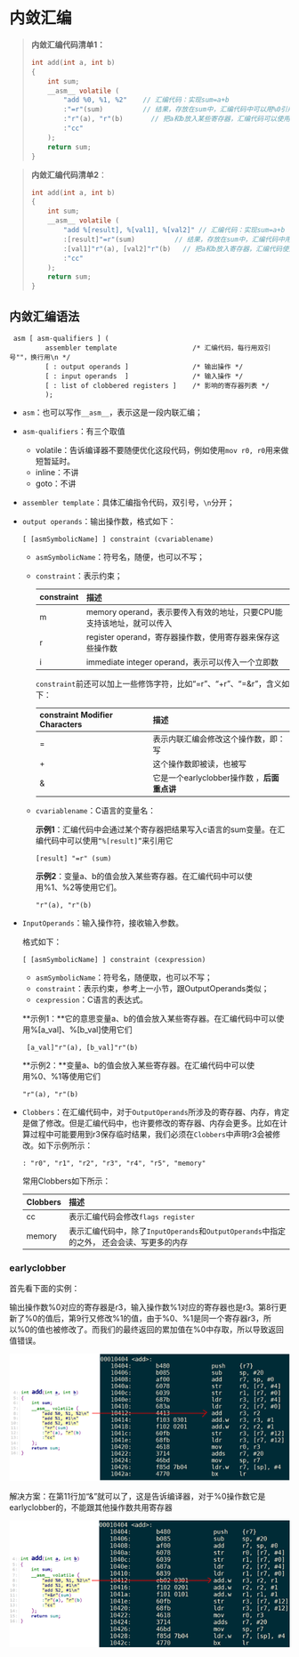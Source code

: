 # 内敛汇编

> **内敛汇编代码清单1：**
>
> ```c
> int add(int a, int b)
> {
>     int sum;
>     __asm__ volatile (
>         "add %0, %1, %2"    // 汇编代码：实现sum=a+b
>         :"=r"(sum)          // 结果，存放在sum中，汇编代码中可以用%0引用
>         :"r"(a), "r"(b)		// 把a和b放入某些寄存器，汇编代码可以使用%1 %2引用
>         :"cc"
>     );
>     return sum;
> }
> ```

> **内敛汇编代码清单2**：
>
> ```c
> int add(int a, int b)
> {
>     int sum;
>     __asm__ volatile (
>         "add %[result], %[val1], %[val2]" // 汇编代码：实现sum=a+b
>         :[result]"=r"(sum)          // 结果，存放在sum中，汇编代码中用%[result]引用
>         :[val1]"r"(a), [val2]"r"(b)	// 把a和b放入寄存器，汇编代码使用%[val1] %[val2]引用
>         :"cc"
>     );
>     return sum;
> }
> ```



## 内敛汇编语法

```
 asm [ asm-qualifiers ] (  
         assembler template                   /* 汇编代码，每行用双引号""，换行用\n */
         [ : output operands ]                /* 输出操作 */
         [ : input operands  ]                /* 输入操作 */
         [ : list of clobbered registers ]    /* 影响的寄存器列表 */
         );
```

- `asm`：也可以写作`__asm__`，表示这是一段内联汇编；

- `asm-qualifiers`：有三个取值

  - volatile：告诉编译器不要随便优化这段代码，例如使用`mov r0, r0`用来做短暂延时。
  - inline：不讲
  - goto：不讲

- `assembler template`：具体汇编指令代码，双引号，`\n`分开；

- `output operands`：输出操作数，格式如下：

  ```
  [ [asmSymbolicName] ] constraint (cvariablename)
  ```

  - `asmSymbolicName`：符号名，随便，也可以不写；

  - `constraint`：表示约束；

    | constraint | 描述                                                         |
    | ---------- | ------------------------------------------------------------ |
    | m          | memory operand，表示要传入有效的地址，只要CPU能支持该地址，就可以传入 |
    | r          | register operand，寄存器操作数，使用寄存器来保存这些操作数   |
    | i          | immediate integer operand，表示可以传入一个立即数            |

    `constraint`前还可以加上一些修饰字符，比如“=r”、“+r”、“=&r”，含义如下：

    | constraint Modifier Characters | 描述                                         |
    | ------------------------------ | -------------------------------------------- |
    | =                              | 表示内联汇编会修改这个操作数，即：写         |
    | +                              | 这个操作数即被读，也被写                     |
    | &                              | 它是一个earlyclobber操作数  ，**后面重点讲** |

  - `cvariablename`：C语言的变量名：

    **示例1**：汇编代码中会通过某个寄存器把结果写入c语言的sum变量。在汇编代码中可以使用`“%[result]”`来引用它

    ```
    [result] "=r" (sum)
    ```

    **示例2**：变量a、b的值会放入某些寄存器。在汇编代码中可以使用%1、%2等使用它们。

    ```
    "r"(a), "r"(b)
    ```

    

- `InputOperands`：输入操作符，接收输入参数。

  格式如下：

  ```
  [ [asmSymbolicName] ] constraint (cexpression)
  ```

  - `asmSymbolicName`：符号名，随便取，也可以不写；
  - `constraint`：表示约束，参考上一小节，跟OutputOperands类似；
  - `cexpression`：C语言的表达式。

  **示例1：**它的意思变量a、b的值会放入某些寄存器。在汇编代码中可以使用%[a_val]、%[b_val]使用它们

  ```
   [a_val]"r"(a), [b_val]"r"(b)
  ```

  **示例2：**变量a、b的值会放入某些寄存器。在汇编代码中可以使用%0、%1等使用它们

  ```
  "r"(a), "r"(b)
  ```

- `Clobbers`：在汇编代码中，对于`OutputOperands`所涉及的寄存器、内存，肯定是做了修改。但是汇编代码中，也许要修改的寄存器、内存会更多。比如在计算过程中可能要用到r3保存临时结果，我们必须在`Clobbers`中声明r3会被修改。如下示例所示：

  ```
  : "r0", "r1", "r2", "r3", "r4", "r5", "memory"
  ```

  常用Clobbers如下所示：

  | Clobbers | 描述                                                         |
  | -------- | ------------------------------------------------------------ |
  | cc       | 表示汇编代码会修改`flags register`                           |
  | memory   | 表示汇编代码中，除了`InputOperands`和`OutputOperands`中指定的之外，  还会会读、写更多的内存 |

### earlyclobber

首先看下面的实例：

输出操作数%0对应的寄存器是r3，输入操作数%1对应的寄存器也是r3。第8行更新了%0的值后，第9行又修改%1的值，由于%0、%1是同一个寄存器r3，所以%0的值也被修改了。而我们的最终返回的累加值在%0中存取，所以导致返回值错误。

![](media/image-20210207102931347.png)

解决方案：在第11行加“&”就可以了，这是告诉编译器，对于%0操作数它是earlyclobber的，不能跟其他操作数共用寄存器

![](media/image-20210207103226044.png)